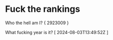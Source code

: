 # Fuck the rankings

Who the hell am I?
{ 2923009 }

What fucking year is it?
[ 2024-08-03T13:49:52Z ]
